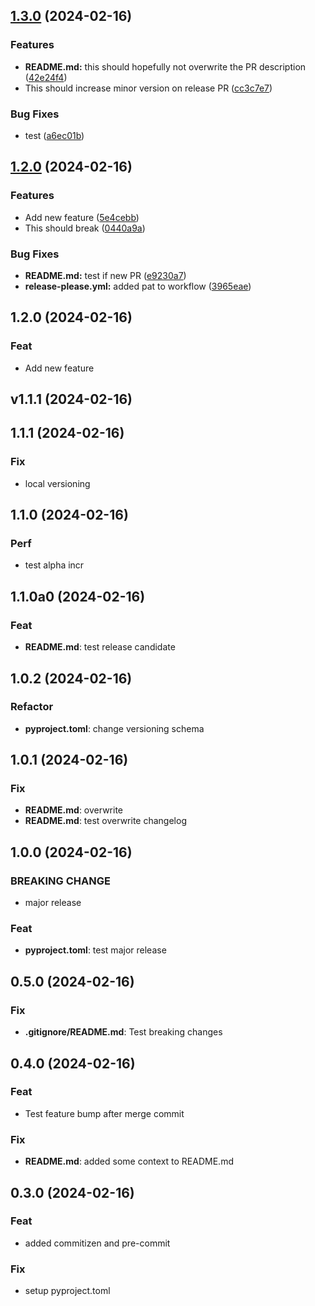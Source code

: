 ## [1.3.0](https://github.com/MaxDall/test-commitizen/compare/v1.2.0...v1.3.0) (2024-02-16)


### Features

* **README.md:** this should hopefully not overwrite the PR description ([42e24f4](https://github.com/MaxDall/test-commitizen/commit/42e24f405163c7bcb0f5ff0e8bbdd6e4ac401545))
* This should increase minor version on release PR ([cc3c7e7](https://github.com/MaxDall/test-commitizen/commit/cc3c7e71a8a3dfade30993f7cf0fb02504d77850))


### Bug Fixes

* test ([a6ec01b](https://github.com/MaxDall/test-commitizen/commit/a6ec01b69d0ca6dbf69da08ba3e1acb5094330cc))

## [1.2.0](https://github.com/MaxDall/test-commitizen/compare/v1.1.1...v1.2.0) (2024-02-16)


### Features

* Add new feature ([5e4cebb](https://github.com/MaxDall/test-commitizen/commit/5e4cebbd9240e1e0c9b64996a95451a605d3b517))
* This should break ([0440a9a](https://github.com/MaxDall/test-commitizen/commit/0440a9a233612782eb830097f1a614a8b596fd08))


### Bug Fixes

* **README.md:** test if new PR ([e9230a7](https://github.com/MaxDall/test-commitizen/commit/e9230a7c9b60b030a93a6f586b5d4c44c3d039b1))
* **release-please.yml:** added pat to workflow ([3965eae](https://github.com/MaxDall/test-commitizen/commit/3965eae90291785c8acb40cb3d9001c6c3b53d47))

## 1.2.0 (2024-02-16)

### Feat

- Add new feature

## v1.1.1 (2024-02-16)

## 1.1.1 (2024-02-16)

### Fix

- local versioning

## 1.1.0 (2024-02-16)

### Perf

- test alpha incr

## 1.1.0a0 (2024-02-16)

### Feat

- **README.md**: test release candidate

## 1.0.2 (2024-02-16)

### Refactor

- **pyproject.toml**: change versioning schema

## 1.0.1 (2024-02-16)

### Fix

- **README.md**: overwrite
- **README.md**: test overwrite changelog

## 1.0.0 (2024-02-16)

### BREAKING CHANGE

- major release

### Feat

- **pyproject.toml**: test major release

## 0.5.0 (2024-02-16)

### Fix

- **.gitignore/README.md**: Test breaking changes

## 0.4.0 (2024-02-16)

### Feat

- Test feature bump after merge commit

### Fix

- **README.md**: added some context to README.md

## 0.3.0 (2024-02-16)

### Feat

- added commitizen and pre-commit

### Fix

- setup pyproject.toml

